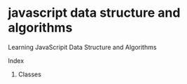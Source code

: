 # javascript data structure and algorithms
Learning JavaScripit Data Structure and Algorithms

Index
1. Classes
